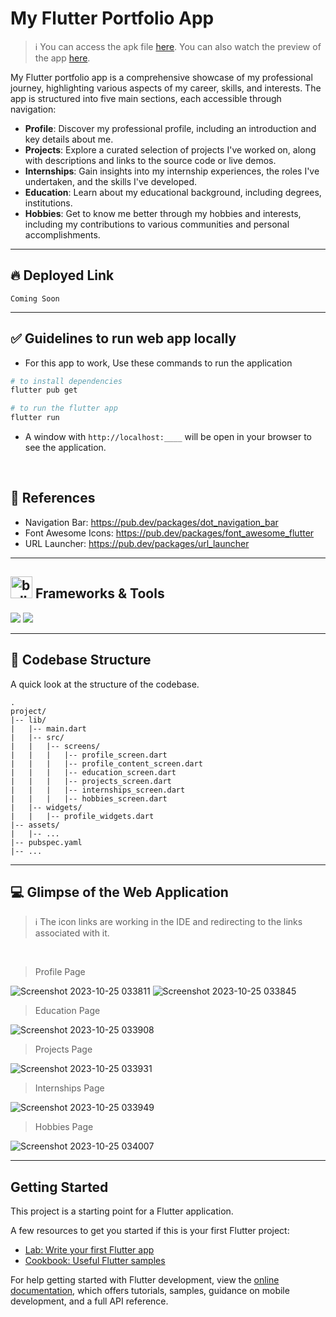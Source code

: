 # My Flutter Portfolio App

> ℹ️ You can access the apk file [here](https://drive.google.com/file/d/1x8GuZ-MUtD0DqpH5TDZx1bqRdE7nhsfN/view?usp=sharing). You can also watch the preview of the app [here](https://drive.google.com/file/d/1NyNA-NNLyuwVg8P29E8G6CvLx4RwflNt/view?usp=sharing).

My Flutter portfolio app is a comprehensive showcase of my professional journey, highlighting various aspects of my career, skills, and interests. The app is structured into five main sections, each accessible through navigation:

- **Profile**: Discover my professional profile, including an introduction and key details about me.
-  **Projects**: Explore a curated selection of projects I've worked on, along with descriptions and links to the source code or live demos.
- **Internships**: Gain insights into my internship experiences, the roles I've undertaken, and the skills I've developed.
- **Education**: Learn about my educational background, including degrees, institutions.
- **Hobbies**: Get to know me better through my hobbies and interests, including my contributions to various communities and personal accomplishments.

<hr>

## :fire: Deployed Link ##

```
Coming Soon
```
<hr>

## ✅ Guidelines to run web app locally

- For this app to work, Use these commands to run the application

```bash
# to install dependencies 
flutter pub get

# to run the flutter app
flutter run
```

- A window with `http://localhost:____` will be open in your browser to see the application.

<br>

## 📖 References

- Navigation Bar: https://pub.dev/packages/dot_navigation_bar
- Font Awesome Icons: https://pub.dev/packages/font_awesome_flutter
- URL Launcher: https://pub.dev/packages/url_launcher

<hr>

## <img src="https://user-images.githubusercontent.com/74038190/221857984-5bf77e81-6f65-4502-a7c8-f29a978efb3f.png" alt="bullseye" width="35" /> Frameworks & Tools
<img src="https://img.shields.io/badge/Dart-0175C2?style=for-the-badge&logo=dart&logoColor=white" /> <img src="https://img.shields.io/badge/Flutter-02569B?style=for-the-badge&logo=flutter&logoColor=white" />

<hr>

## 📂 Codebase Structure

A quick look at the structure of the codebase.

```
.
project/
|-- lib/
|   |-- main.dart
|   |-- src/
|   |   |-- screens/
|   |   |   |-- profile_screen.dart
|   |   |   |-- profile_content_screen.dart
|   |   |   |-- education_screen.dart
|   |   |   |-- projects_screen.dart
|   |   |   |-- internships_screen.dart
|   |   |   |-- hobbies_screen.dart
|   |-- widgets/
|   |   |-- profile_widgets.dart
|-- assets/
|   |-- ...
|-- pubspec.yaml
|-- ...

```

<hr>

## 💻 Glimpse of the Web Application

> ℹ️ The icon links are working in the IDE and redirecting to the links associated with it.

<br>

> Profile Page

![Screenshot 2023-10-25 033811](https://github.com/Anmol-Baranwal/Anmol-Baranwal-Profile/assets/74038190/b079eedb-0c7f-4df9-ac5e-41585df9388a)
![Screenshot 2023-10-25 033845](https://github.com/Anmol-Baranwal/Anmol-Baranwal-Profile/assets/74038190/184071dc-cbb4-44cd-94d5-3eb8063c041b)

> Education Page

![Screenshot 2023-10-25 033908](https://github.com/Anmol-Baranwal/Anmol-Baranwal-Profile/assets/74038190/b3c1f57d-33c8-4216-ae56-e060686f7648)

> Projects Page

![Screenshot 2023-10-25 033931](https://github.com/Anmol-Baranwal/Anmol-Baranwal-Profile/assets/74038190/1b9a16b4-00f6-4dd3-a471-423a109798c0)

> Internships Page

![Screenshot 2023-10-25 033949](https://github.com/Anmol-Baranwal/Anmol-Baranwal-Profile/assets/74038190/11940e1f-47d2-40b4-9e1c-dcc22eb2a15e)

> Hobbies Page

![Screenshot 2023-10-25 034007](https://github.com/Anmol-Baranwal/Anmol-Baranwal-Profile/assets/74038190/1b61ce8c-38b8-4adf-a44d-f24c7514e0c0)


<hr>

## Getting Started

This project is a starting point for a Flutter application.

A few resources to get you started if this is your first Flutter project:

- [Lab: Write your first Flutter app](https://docs.flutter.dev/get-started/codelab)
- [Cookbook: Useful Flutter samples](https://docs.flutter.dev/cookbook)

For help getting started with Flutter development, view the
[online documentation](https://docs.flutter.dev/), which offers tutorials,
samples, guidance on mobile development, and a full API reference.
